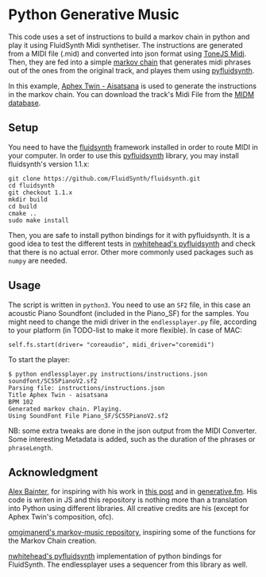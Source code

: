 # Python Generative Music

This code uses a set of instructions to build a markov chain in python and play it using FluidSynth Midi synthetiser. The instructions are generated from a MIDI file (.mid) and converted into json format using [ToneJS Midi](https://github.com/Tonejs/Midi). Then, they are fed into a simple [markov chain](https://en.wikipedia.org/wiki/Markov_chain) that generates midi phrases out of the ones from the original track, and playes them using [pyfluidsynth](https://github.com/nwhitehead/pyfluidsynth).

In this example, [Aphex Twin - Aisatsana](https://www.youtube.com/watch?v=3_MRe3JwFc8) is used to generate the instructions in the markov chain. You can download the track's Midi File from the [MIDM database](http://www.midm-database.co.uk/syro.html).

## Setup

You need to have the [fluidsynth](http://www.fluidsynth.org) framework installed in order to route MIDI in your computer. In order to use this [pyfluidsynth](https://github.com/nwhitehead/pyfluidsynth) library, you may install fluidsynth's version 1.1.x:

```
git clone https://github.com/FluidSynth/fluidsynth.git
cd fluidsynth
git checkout 1.1.x
mkdir build
cd build
cmake ..
sudo make install
```

Then, you are safe to install python bindings for it with pyfluidsynth. It is a good idea to test the different tests in [nwhitehead's pyfluidsynth](https://github.com/nwhitehead/pyfluidsynth) and check that there is no actual error. Other more commonly used packages such as `numpy` are needed.

## Usage

The script is written in `python3`. You need to use an `SF2` file, in this case an acoustic Piano Soundfont (included in the Piano_SF) for the samples. You might need to change the midi driver in the `endlessplayer.py` file, according to your platform (in TODO-list to make it more flexible). In case of MAC:

```
self.fs.start(driver= "coreaudio", midi_driver="coremidi")
```

To start the player:

```
$ python endlessplayer.py instructions/instructions.json soundfont/SC55PianoV2.sf2
Parsing file: instructions/instructions.json
Title Aphex Twin - aisatsana
BPM 102
Generated markov chain. Playing.
Using SoundFont File Piano_SF/SC55PianoV2.sf2 
```
NB: some extra tweaks are done in the json output from the MIDI Converter. Some interesting Metadata is added, such as the duration of the phrases or `phraseLength`.

## Acknowledgment

[Alex Bainter](https://github.com/generative-music/pieces-alex-bainter), for inspiring with his work in [this post](https://medium.com/@metalex9/generating-more-of-my-favorite-aphex-twin-track-cde9b7ecda3a) and in [generative.fm](https://generative.fm/). His code is writen in JS and this repository is nothing more than a translation into Python using different libraries. All creative credits are his (except for Aphex Twin's composition, ofc).

[omgimanerd's markov-music repository](https://github.com/omgimanerd/markov-music), inspiring some of the functions for the Markov Chain creation.

[nwhitehead's pyfluidsynth](https://github.com/nwhitehead/pyfluidsynth) implementation of python bindings for FluidSynth. The endlessplayer uses a sequencer from this library as well.